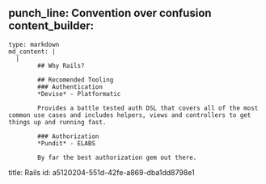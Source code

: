 punch_line: Convention over confusion
content_builder:
  - 
    type: markdown
    md_content: |
      |
            ## Why Rails?
            
            ## Recomended Tooling
            ### Authentication
            *Devise* - Platformatic
            
            Provides a battle tested auth DSL that covers all of the most common use cases and includes helpers, views and controllers to get things up and running fast.
            
            ### Authorization
            *Pundit* - ELABS
            
            By far the best authorization gem out there.
title: Rails
id: a5120204-551d-42fe-a869-dba1dd8798e1
